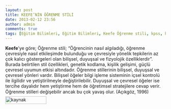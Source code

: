 ```yaml
---
layout: post
title: KEEFE’NİN ÖĞRENME STİLİ
date: 2013-02-12 23:56
author: admin
comments: true
tags: [Eğitim Bilimleri, Eğitim Bilimleri, Keefe Öğrenme stili, kpss, kpss eğitim bilimleri]
---
```

<strong>Keefe</strong>’ye göre; Öğrenme stili; “Öğrencinin nasıl algıladığı, öğrenme çevresiyle nasıl etkileşimde bulunduğu ve çevresiyle yönelik tepkilerin az çok kalıcı göstergeleri olan bilişsel, duyuşsal ve fizyolojik özelliklerdir”. Burada belirtilen stil özellikleri, genetik kodlama, kişilik gelişimi, güçlü çevresel uyumun etkisi altındadır.
Öğrenme stillerinin bilişsel, duyuşsal ve çevresel yönleri vardır. Bilişsel öğeler bilgi işleme sisteminin içsel kontrolü ile ilgilidir ve yetiştirilmeyle değiştirilebilir. Duyuşsal ve çevresel öğeler ise tercihe dayalıdır hem yetiştirme hem de öğretimsel stratejilere cevap verir. Öğrenme stilleri değişebilir ancak bu çok yavaş olur. (Açıkgöz, 1996)

<a title="kaynak" href="http://www.oguzhanhoca.com" target="_blank" rel="nofollow"><img class="alignnone size-full wp-image-8303" alt="kaynak" src="http://egitimvaktim.com/dosyalar/2013/01/kaynak.png" width="129" height="24" /></a>
